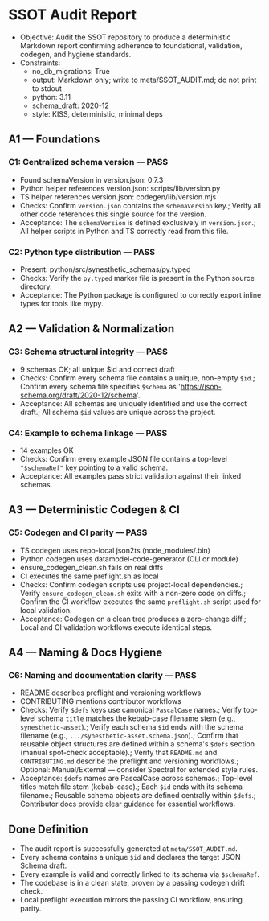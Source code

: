 # SSOT Audit Report

- Objective: Audit the SSOT repository to produce a deterministic Markdown report confirming adherence to foundational, validation, codegen, and hygiene standards.
- Constraints:
  - no_db_migrations: True
  - output: Markdown only; write to meta/SSOT_AUDIT.md; do not print to stdout
  - python: 3.11
  - schema_draft: 2020-12
  - style: KISS, deterministic, minimal deps

## A1 — Foundations

### C1: Centralized schema version — PASS

- Found schemaVersion in version.json: 0.7.3
- Python helper references version.json: scripts/lib/version.py
- TS helper references version.json: codegen/lib/version.mjs
- Checks: Confirm `version.json` contains the `schemaVersion` key.; Verify all other code references this single source for the version.
- Acceptance: The `schemaVersion` is defined exclusively in `version.json`.; All helper scripts in Python and TS correctly read from this file.

### C2: Python type distribution — PASS

- Present: python/src/synesthetic_schemas/py.typed
- Checks: Verify the `py.typed` marker file is present in the Python source directory.
- Acceptance: The Python package is configured to correctly export inline types for tools like mypy.

## A2 — Validation & Normalization

### C3: Schema structural integrity — PASS

- 9 schemas OK; all unique $id and correct draft
- Checks: Confirm every schema file contains a unique, non-empty `$id`.; Confirm every schema file specifies `$schema` as 'https://json-schema.org/draft/2020-12/schema'.
- Acceptance: All schemas are uniquely identified and use the correct draft.; All schema `$id` values are unique across the project.

### C4: Example to schema linkage — PASS

- 14 examples OK
- Checks: Confirm every example JSON file contains a top-level `"$schemaRef"` key pointing to a valid schema.
- Acceptance: All examples pass strict validation against their linked schemas.

## A3 — Deterministic Codegen & CI

### C5: Codegen and CI parity — PASS

- TS codegen uses repo-local json2ts (node_modules/.bin)
- Python codegen uses datamodel-code-generator (CLI or module)
- ensure_codegen_clean.sh fails on real diffs
- CI executes the same preflight.sh as local
- Checks: Confirm codegen scripts use project-local dependencies.; Verify `ensure_codegen_clean.sh` exits with a non-zero code on diffs.; Confirm the CI workflow executes the same `preflight.sh` script used for local validation.
- Acceptance: Codegen on a clean tree produces a zero-change diff.; Local and CI validation workflows execute identical steps.

## A4 — Naming & Docs Hygiene

### C6: Naming and documentation clarity — PASS

- README describes preflight and versioning workflows
- CONTRIBUTING mentions contributor workflows
- Checks: Verify `$defs` keys use canonical `PascalCase` names.; Verify top-level schema `title` matches the kebab-case filename stem (e.g., `synesthetic-asset`).; Verify each schema `$id` ends with the schema filename (e.g., `.../synesthetic-asset.schema.json`).; Confirm that reusable object structures are defined within a schema's `$defs` section (manual spot-check acceptable).; Verify that `README.md` and `CONTRIBUTING.md` describe the preflight and versioning workflows.; Optional: Manual/External — consider Spectral for extended style rules.
- Acceptance: `$defs` names are PascalCase across schemas.; Top-level titles match file stem (kebab-case).; Each `$id` ends with its schema filename.; Reusable schema objects are defined centrally within `$defs`.; Contributor docs provide clear guidance for essential workflows.

## Done Definition

- The audit report is successfully generated at `meta/SSOT_AUDIT.md`.
- Every schema contains a unique `$id` and declares the target JSON Schema draft.
- Every example is valid and correctly linked to its schema via `$schemaRef`.
- The codebase is in a clean state, proven by a passing codegen drift check.
- Local preflight execution mirrors the passing CI workflow, ensuring parity.

